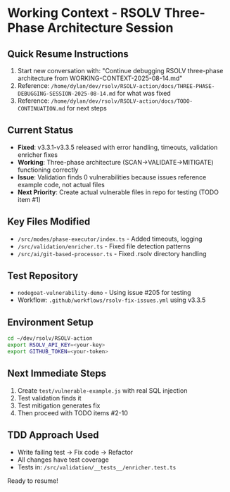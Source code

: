 # Working Context - RSOLV Three-Phase Architecture Session

## Quick Resume Instructions
1. Start new conversation with: "Continue debugging RSOLV three-phase architecture from WORKING-CONTEXT-2025-08-14.md"
2. Reference: `/home/dylan/dev/rsolv/RSOLV-action/docs/THREE-PHASE-DEBUGGING-SESSION-2025-08-14.md` for what was fixed
3. Reference: `/home/dylan/dev/rsolv/RSOLV-action/docs/TODO-CONTINUATION.md` for next steps

## Current Status
- **Fixed**: v3.3.1-v3.3.5 released with error handling, timeouts, validation enricher fixes
- **Working**: Three-phase architecture (SCAN→VALIDATE→MITIGATE) functioning correctly
- **Issue**: Validation finds 0 vulnerabilities because issues reference example code, not actual files
- **Next Priority**: Create actual vulnerable files in repo for testing (TODO item #1)

## Key Files Modified
- `/src/modes/phase-executor/index.ts` - Added timeouts, logging
- `/src/validation/enricher.ts` - Fixed file detection patterns
- `/src/ai/git-based-processor.ts` - Fixed .rsolv directory handling

## Test Repository
- `nodegoat-vulnerability-demo` - Using issue #205 for testing
- Workflow: `.github/workflows/rsolv-fix-issues.yml` using v3.3.5

## Environment Setup
```bash
cd ~/dev/rsolv/RSOLV-action
export RSOLV_API_KEY=<your-key>
export GITHUB_TOKEN=<your-token>
```

## Next Immediate Steps
1. Create `test/vulnerable-example.js` with real SQL injection
2. Test validation finds it
3. Test mitigation generates fix
4. Then proceed with TODO items #2-10

## TDD Approach Used
- Write failing test → Fix code → Refactor
- All changes have test coverage
- Tests in: `/src/validation/__tests__/enricher.test.ts`

Ready to resume!